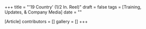 +++
title = "'19 Country' (1/2 In. Reel)"
draft = false
tags = [Training, Updates, & Company Media]
date = ""

[Article]
contributors = []
gallery = []
+++